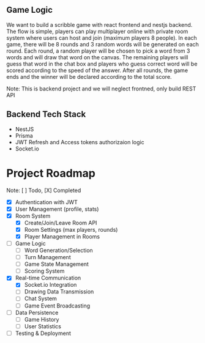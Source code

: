 ## Game Logic

We want to build a scribble game with react frontend and nestjs backend. The flow is simple, players can play multiplayer online with private room system where users can host and join (maximum players 8 people). In each game, there will be 8 rounds and 3 random words will be generated on each round. Each round, a random player will be chosen to pick a word from 3 words and will draw that word on the canvas. The remaining players will guess that word in the chat box and players who guess correct word will be scored according to the speed of the answer. After all rounds, the game ends and the winner will be declared according to the total score.

Note: This is backend project and we will neglect frontned, only build REST API

## Backend Tech Stack

- NestJS
- Prisma
- JWT Refresh and Access tokens authorizaion logic
- Socket.io

# Project Roadmap

Note: [ ] Todo, [X] Completed

- [x] Authentication with JWT
- [x] User Management (profile, stats)
- [x] Room System
  - [x] Create/Join/Leave Room API
  - [x] Room Settings (max players, rounds)
  - [x] Player Management in Rooms
- [ ] Game Logic
  - [ ] Word Generation/Selection
  - [ ] Turn Management
  - [ ] Game State Management
  - [ ] Scoring System
- [x] Real-time Communication
  - [x] Socket.io Integration
  - [ ] Drawing Data Transmission
  - [ ] Chat System
  - [ ] Game Event Broadcasting
- [ ] Data Persistence
  - [ ] Game History
  - [ ] User Statistics
- [ ] Testing & Deployment
